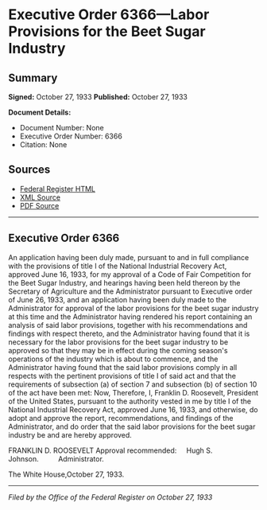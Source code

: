 # Executive Order 6366—Labor Provisions for the Beet Sugar Industry

## Summary

**Signed:** October 27, 1933
**Published:** October 27, 1933

**Document Details:**
- Document Number: None
- Executive Order Number: 6366
- Citation: None

## Sources
- [Federal Register HTML](https://www.presidency.ucsb.edu/documents/executive-order-6366-labor-provisions-for-the-beet-sugar-industry)
- [XML Source](None)
- [PDF Source](None)

---

## Executive Order 6366

An application having been duly made, pursuant to and in full compliance with the provisions of title I of the National Industrial Recovery Act, approved June 16, 1933, for my approval of a Code of Fair Competition for the Beet Sugar Industry, and hearings having been held thereon by the Secretary of Agriculture and the Administrator pursuant to Executive order of June 26, 1933, and an application having been duly made to the Administrator for approval of the labor provisions for the beet sugar industry at this time and the Administrator having rendered his report containing an analysis of said labor provisions, together with his recommendations and findings with respect thereto, and the Administrator having found that it is necessary for the labor provisions for the beet sugar industry to be approved so that they may be in effect during the coming season's operations of the industry which is about to commence, and the Administrator having found that the said labor provisions comply in all respects with the pertinent provisions of title I of said act and that the requirements of subsection (a) of section 7 and subsection (b) of section 10 of the act have been met:
Now, Therefore, I, Franklin D. Roosevelt, President of the United States, pursuant to the authority vested in me by title I of the National Industrial Recovery Act, approved June 16, 1933, and otherwise, do adopt and approve the report, recommendations, and findings of the Administrator, and do order that the said labor provisions for the beet sugar industry be and are hereby approved.

FRANKLIN D. ROOSEVELT
Approval recommended:     Hugh S. Johnson.          Administrator.

The White House,October 27, 1933.

---

*Filed by the Office of the Federal Register on October 27, 1933*
